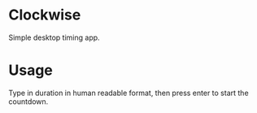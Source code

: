 # Clockwise

Simple desktop timing app.

# Usage
Type in duration in human readable format, then press enter to start the countdown.
